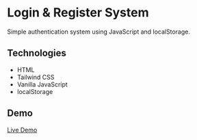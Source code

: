 # Login & Register System

Simple authentication system using JavaScript and localStorage.

## Technologies
- HTML
- Tailwind CSS
- Vanilla JavaScript
- localStorage

## Demo
[Live Demo](https://Mosjdeed.github.io/login-register-system/)
